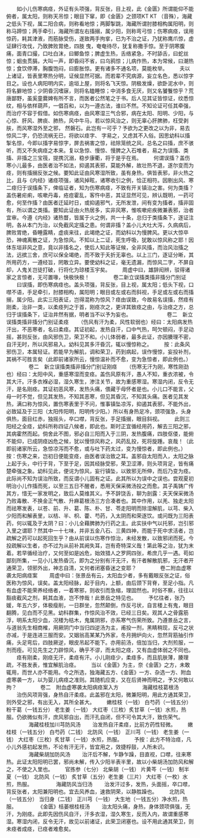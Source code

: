 <!-- { "loadSidebar": true } -->
　　如小儿伤寒病痉，外证有头项强，背反张，目上视，此《金匮》所谓能仰不能俯者，属太阳，则称天吊惊；眼目下窜，即《金匮》之颈项KT KT （音殊），海藏之低头下视，属二阳合病，则称看地惊；两脚掣跳，海藏所谓肘膝相构属阳明，则称马蹄惊；两手牵引，海藏所谓左右搐搦，属少阳，则称弯弓惊；伤寒病痉，误用惊药，耗其津液，而筋脉受伤，遂致两手拘挛，已为不治之证，乃犹称鹰爪惊，虚证肆行攻伐，乃致脾败胃绝，四肢 曳，奄奄待尽，犹复称撒手惊。至于阴寒腹痛，面青口撮，口吐白沫，曰鲫鱼惊；脾虚生热，舌络紧急，不时舔舌，曰蛇丝惊；蛔虫贯膈，大叫一声，即昏闷不省，曰乌鸦惊；儿病作热，本为常候，曰潮热惊；食饮停滞，胸腹饱闷，曰膨胀惊。更有诸多不通名项，莫能枚举。
　　夫以上诸证，皆表里寒热分明，证候显然可据。而若辈不究病源，妄立名色，悉以惊字目之。设也人病阳明内实，逾垣上屋，则将名飞天惊。阴极发燥，欲卧泥水中，则将名擗地惊；少阴昏沉嗜寐，则将名瞌睡惊；中消多食无厌，则又名饕餮惊乎？荒唐鄙野，虽奚童爨婢有所不言，而医者公然笔之于书。后人见其证皆惊证，纹悉惊纹，相与依样葫芦，一倡百和，以为一遵古法，谁曰不然。不知论证可任其牵强，而治疗不容于假借。如伤寒病痉，由风寒湿三气合邪，病在太阳、阳明、少阳，与心惊、肝风、脾痰、肺热，风中牛马，若以惊风治之，则无辜心肝脾肺，枉受剥肤，而风寒湿外至之邪， 然磐石。此岂有一可乎？予欲为之更改之以为非，易去惊风二字，仍恐流祸无已，将欲以痉字、 字易之，又虑其不入俗。因思幼科以搐掣名惊，今即以搐字易惊字，屏去祸害之惊，祛除笼统之风，总名之曰搐，庶不骇听，而又不失病痉之本来。复以急惊、慢惊、慢脾之入石堆者，易之为误搐、类搐、非搐之三宝筏，提携沉溺，稳步康衢，将于是乎在焉。
　　何谓误搐？盖伤寒小儿最多，由医者治不如法，抑遏其表邪，莫能外解，故壮热不退，遂尔变而为痉，则有搐搦反张之候。要知此证由风寒湿所致，虽有身热，俱皆表邪，非火热之比，且与《内经》诸痉项强，诸风掉眩，诸寒收引之例，恰正相符。因剔出风、寒二痉归于误搐条下，俾临证者，知为伤寒病痉，不致有开关镇治之害。何为类搐？盖伤暑疟痢，咳嗽丹毒，疮痘霍乱，客忤中恶，其证显然可见，辨认既明，一药可愈，何至作搐？由医者迁延时日，或抑遏邪气，无所发泄，间有变为搐者，搐非固有，所以谓之类搐。要知此证由火热居多，实非风寒，惟咳嗽疟疾微兼表邪，治者宜审。今遵《内经》诸热瞀，皆属于火之例，共一十条，总归于类搐条下，逐证注明，各从本门为治，以免截风定搐之患。何谓非搐？盖小儿大吐大泻，久病病后，脾败胃绝，昏睡露睛，虚痰来往，此竭绝之证，而幼科以为慢脾风。更以大惊卒恐，神魂离散之证，为急惊风。不知以上二证，死生呼吸，犹敢以惊风称之耶！因体东垣非风之意，竟以非搐名之，使后人知此等证候，全非风搐，而治风治搐之法，远摈三舍，庶可以保全竭绝，而不致于夭折无辜也。以上三门，逐证分晰，其所用药方，一遵经旨，罔敢立异。要使幼科之证，毫无遗漏，而惊风二字，不屏自却，人鬼关岂徒打破，行将化为琼楼玉宇矣。
　　周虚中曰，雄辞闳辨，驳得诸家之言惊者，无可置喙，快极快极！
　　
　　卷二新立误搐类搐非搐分门别证
　　曰误搐，即伤寒病痉也。盖头项强，背反张，目上视，属太阳；低头下视，口噤不语，手足牵引，肘膝相构，属阳明；眼目或左或右而斜视，手足或左或右而搐搦，属少阳。此实三阳表证，岂得混称为惊风？痉由误致，今故易名误搐，然痉有刚柔，治非一类，以柔痉列之于首，刚痉次之，更详其致痉之由，与治痉之方，总归于误搐条下，证治井然有据，明者当不以予为妄也。
　　
　　
　　卷二　新立误搐类搐非搐分门别证柔痉
　　（伤风有汗为柔，风性软弱也）经曰：太阳病发热汗出，不恶寒者，名曰柔痉。其证初起，发热自汗，口中气热，呵欠顿闷，手足动摇，甚则反张，由风邪伤卫，荣卫不和。小儿体弱者，最多此证，亦因腠理不密，自汗无时，所以风邪易入。幼科见其多汗昏沉，辄以慢惊称之。
　　按：此条风邪伤卫，本属轻证。若能早为解肌，调和荣卫，药到病起，误作慢惊，妄投补剂，其祸不可胜言矣（此即前诸家所云，慢惊温补而不愈，变为急惊者，即此例也。）
　　
　　卷二　新立误搐类搐非搐分门别证刚痉
　　（伤寒无汗为刚，寒性刚劲也）经曰：太阳中风，重感寒湿而变痉。盖伤风原有汗，愚人不知，重衣浓被，令其大汗。汗多衣褓必湿，湿久寒生，渗注关节，故为重感寒湿。寒湿内闭，反令无汗，是名刚痉。其证初恶风寒，发热头痛，偎藏于母怀者是也。小儿口不能言，父母一时不觉，但见其发热，不知其恶寒，但见其昏沉，不知其头痛。医者见其发热，满口称为惊风，置伤寒表里于不问，惟事镇坠凉泻，抑遏其表邪，不能外出，必致延及于三阳（太阳传阳明，阳明传少阳。）所以有身热足冷，颈项强急，头身俱热，面目红赤，独摇头，卒口噤，背反张，手足搐搦，眼目斜视。
　　此则三阳经之全痉，幼科所称四证八候者，即此也。斯时正宜循经用药，解去三阳之邪，其病霍然而起。倘舍此不图，邪必自三阳而入于三阴，发热腹痛，四肢伛偻，能俯不能仰，已成阴痉凶危之候，犹以慢惊风称之，风药乱投，死将旋踵。哀哉！（此即前诸家所云，急惊凉泻而不愈，或与吐下药太过，变为慢惊者，即此例也。）按：伤寒之来，岂初日便能变痉，由医者误治致之耳。盖邪自太阳而入，太阳之脉上起于头，中行于背，下至于足，因其经脉受邪，荣卫涩滞，则头项背足，皆有痛楚牵强之象。幼科见此，便诧为惊风，妄行镇坠，以致邪无所伸，而后乃变为痉。此际尚不知为误治所致，而反谓小儿固有之证。此其所以为误中之误也。尝观夏初明治小儿作搐而死，以至三五日不醒者，悉用天保采微汤投之而愈。其子禹铸广传其方，惜无一家发明之，致后人莫维其义。予不辞饶舌，聊为剖露：夫天保采微汤乃败毒散、不换金正气散、升麻葛根汤三方合凑者也。其中作用，以羌、独走太阳而祛寒发表，以苍、前、升、葛、陈、朴、甘、苓走阳明而除湿解肌，以芎、柴入少阳而和解表里，以桔、半、枳、藿、芍药，入太阴而和荣逐饮。或问既为三阳表药，何以辄及于太阴？曰：小儿全藉脾肺为行药之主。此实扶中气以托邪，岂引邪入里之谓耶？然其中一十七味，并非五金八石、三黄四神，而能于死中求活者，岂疏解之药可以起死回生乎？由从前误以伤寒作惊治，未经发散，以致邪闭而死。今投疏解以生者，亦不过为从前补其阙失耳，岂有奇特深义哉！第此等之治，犹为末着。若早循经治疗，又何至如是凶危，始效猎人之罗网四张，希庶几乎一遇。苟如鄙刻所集，一见小儿发热昏沉，即为之分别有汗无汗，有汗者解散肌邪，无汗者开通荣卫，领邪外出，神志自清，又何者闭塞昏迷之变耶？
　　
　　卷二附血虚寒袭太阳病痉案
　　周虚中曰：张景岳有云，太阳血少者，多有戴眼反张之证，俗医称为惊风，误矣。盖太阳经脉，起于目内，上额，由后颈下背脊，至足小指。凡有血虚不能荣养经络者，一着寒邪，则收引而急缩，理固然也。时俗不察，往往以豁痰截风之剂，耗其血液，岂不悖哉！此景岳之特见也。
　　予忆往者，张乃媛，年五六岁，体极瘦削，一日群坐，忽然颠倒，作反弓状，自言楼上有鬼，眼目翻腾，见白而不见黑。幼科群集，作惊风治不效，已经三日矣。观其人之骨露筋浮，明系太阳少血，况楼为枯木，鬼属阴邪，亦系寒气伤荣所致。乃遵景岳之言，与道翁先生相商榷，用厥阴门中当归四逆汤为主，甫投一剂，黑睛稍现，反弓之状亦减，于是连进三服而安。又姻翁高某某乃外家，冬月拥炉向火，忽然背筋抽引作痛，头足弯后，四肢厥逆，眼皮吊起不能下。亦用前汤，倍加当归，大剂煎服，一剂而痊。可见先生之力辟惊风，确乎不谬，而太阳之痉，又有血虚体弱之不同也。
　　痉有刚柔，刚痉无汗，柔痉有汗。小儿刚痉少，柔痉多，而且肌肤薄，腠理疏，不胜发表，惟宜解肌治痉。
　　当以《金匮》为主，奈《金匮》之方，未敢辄用，而世人亦不能用。今之所选，独海藏五方、《金匮》一方、杂选一方、附血虚寒袭一方，以为婴儿病痉之准则。其随机应变，又在后贤神而明之，予又何敢以拘？
　　
　　卷二　附血虚寒袭太阳病痉案入方
　　
　　海藏桂枝葛根汤
　　治伤风项背强，身热自汗柔痉。此盖邪在太阳，微兼阳明，用此方通其荣卫，则外受之邪，有出无入，其所全甚大。
　　嫩桂枝（一钱） 白芍药（一钱五分） 粉干葛（一钱五分） 老生姜（一钱） 大红枣（三枚）炙甘草（一钱）水煎，热服。仍欲微似有汗，庶风邪自出，而汗孔自闭，但不可令其大汗，致伤荣气。
　　
　　海藏桂枝加川芎防风汤
　　治发热自汗柔痉，比前方药性轻微。
　　嫩桂枝（一钱五分） 白芍药（二钱） 北防风（一钱） 正川芎（一钱） 老生姜（一钱） 大红枣（三枚）炙甘草（一钱）水煎，热服。
　　予按：此方不特治痉，凡小儿外感初起发热，不论有汗无汗，皆宜用之，效捷桴鼓，人所未识。
　　
　　海藏柴胡加防风汤
　　治汗后不解，乍静乍躁，目直视，口噤，往来寒热。此证太阳阳明已罢，邪尚未解，传入少阳半表半里，故以小柴胡汤加防风和解之，不使之入里也。
　　官拣参（七分） 北柴胡（一钱） 片黄芩（一钱） 制半夏（一钱） 北防风（一钱） 炙甘草（五分）老生姜（三片） 大红枣（一枚）水煎，热服。
　　
　　海藏防风当归汤
　　治发汗过多，发热，头面摇，卒口噤，背反张者，太阳兼阳明也。宜去风养血，速救阴荣，以静胜躁也。
　　北防风（一钱五分） 当归身（二钱） 正川芎（一钱） 大生地（一钱五分）净水煎，热服。
　　
　　《金匮》栝蒌根桂枝汤
　　治太阳头痛，身热，身体颈项俱强，无汗，为刚痉。此即先因伤风自汗，汗多衣湿，湿久寒生，反而入内，故谓重感寒湿。寒湿内闭，反令无汗，故见以前诸证，此荣卫闭塞也。设不用此通其荣卫，则未痉者成痉，已痉者难愈矣。
